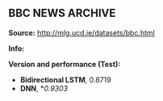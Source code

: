 ## BBC NEWS ARCHIVE
**Source:**
http://mlg.ucd.ie/datasets/bbc.html

**Info:**




**Version and performance (Test):**

- **Bidirectional LSTM**, 0.8719
- **DNN**, **0.9303*
